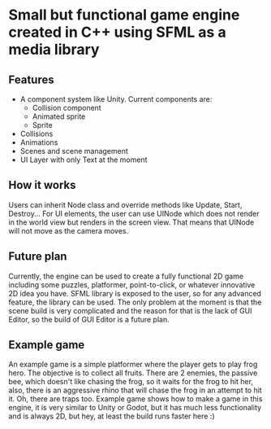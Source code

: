 # Small but functional game engine created in C++ using SFML as a media library

## Features

 - A component system like Unity. Current components are:
   - Collision component
   - Animated sprite
   - Sprite
 - Collisions
 - Animations
 - Scenes and scene management
 - UI Layer with only Text at the moment

## How it works

Users can inherit Node class and override methods like Update, Start, Destroy... For UI elements, the user can use UINode which does not render in the world view but renders in the screen view. That means that UINode will not move as the camera moves. 

## Future plan

Currently, the engine can be used to create a fully functional 2D game including some puzzles, platformer, point-to-click, or whatever innovative 2D idea you have. SFML library is exposed to the user, so for any advanced feature, the library can be used. The only problem at the moment is that the scene build is very complicated and the reason for that is the lack of GUI Editor, so the build of GUI Editor is a future plan.

## Example game

An example game is a simple platformer where the player gets to play frog hero. The objective is to collect all fruits. There are 2 enemies, the passive bee, which doesn't like chasing the frog, so it waits for the frog to hit her, also, there is an aggressive rhino that will chase the frog in an attempt to hit it. Oh, there are traps too. 
Example game shows how to make a game in this engine, it is very similar to Unity or Godot, but it has much less functionality and is always 2D, but hey, at least the build runs faster here :)
